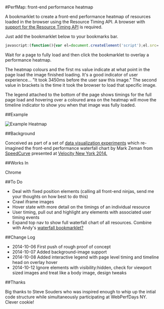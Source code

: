 #PerfMap: front-end performance heatmap

A bookmarklet to create a front-end performance heatmap of resources loaded in the browser using the Resource Timing API. A browser with [support for the Resource Timing API](http://caniuse.com/#feat=resource-timing) is required.

Just add the bookmarklet below to your bookmarks bar.

```javascript
javascript:(function(){var el=document.createElement('script');el.src='https://zeman.github.io/perfmap/perfmap.js';document.getElementsByTagName('body')[0].appendChild(el);})();
```
Wait for a page to fully load and then click the bookmarklet to overlay a performance heatmap.

The heatmap colours and the first ms value indicate at what point in the page load the image finished loading. It's a good indicator of user experience... "It took 3450ms before the user saw this image." The second value in brackets is the time it took the browser to load that specific image.

The legend attached to the bottom of the page shows timings for the full page load and hovering over a coloured area on the heatmap will move the timeline indicator to show you when that image was fully loaded.

##Example

![Example Heatmap](http://zeman.github.io/perfmap/example.jpg)

##Background

Conceived as part of a set of [data visualization experiments](http://lab.speedcurve.com) which re-imagined the front-end performance waterfall chart by Mark Zeman from [SpeedCurve](http://speedcurve.com) presented at [Velocity New York 2014.](http://speedcurve.com/blog/velocity-a-better-waterfall-chart/)

##Works In

Chrome

##To Do

- Deal with fixed position elements (calling all front-end ninjas, send me your thoughts on how best to do this)
- Crawl iframe images
- Hover state with more detail on the timings of an individual resource
- User timing, pull out and highlight any elements with associated user timing events
- Expand top nav to show full waterfall chart of all resources. Combine with Andy's [waterfall bookmarklet?](https://github.com/andydavies/waterfall)

##Change Log

- 2014-10-06 First push of rough proof of concept
- 2014-10-07 Added background-image support
- 2014-10-08 Added interactive legend with page level timing and timeline head on overlay hover
- 2014-10-12 Ignore elements with visibility:hidden, check for viewport sized images and treat like a body image, design tweaks

##Thanks

Big thanks to Steve Souders who was inspired enough to whip up the intial code structure while simultaneously participating at WebPerfDays NY. Clever cookie!
